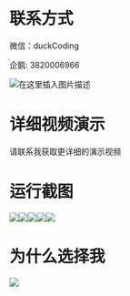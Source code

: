 # 联系方式

微信：duckCoding

企鹅: 3820006966

![在这里插入图片描述](http://upload.cxycsx.vip/91ab4bcb4f2c4c6db86365bb6d6e9c62.jpeg)

# 详细视频演示

请联系我获取更详细的演示视频

# 运行截图

![](http://www.bysj52.com/uploadfile/ueditor/image/202306/%E6%AF%95%E8%AE%BEspringboot241%E5%9F%BA%E4%BA%8ESpringBoot+Vue%E7%9A%84%E7%94%B5%E5%95%86%E5%BA%94%E7%94%A8%E7%B3%BB%E7%BB%9F%E7%9A%84%E6%AF%95%E4%B8%9A%E8%AE%BE%E8%AE%A1/3.png)![](http://www.bysj52.com/uploadfile/ueditor/image/202306/%E6%AF%95%E8%AE%BEspringboot241%E5%9F%BA%E4%BA%8ESpringBoot+Vue%E7%9A%84%E7%94%B5%E5%95%86%E5%BA%94%E7%94%A8%E7%B3%BB%E7%BB%9F%E7%9A%84%E6%AF%95%E4%B8%9A%E8%AE%BE%E8%AE%A1/2.png)![](http://www.bysj52.com/uploadfile/ueditor/image/202306/%E6%AF%95%E8%AE%BEspringboot241%E5%9F%BA%E4%BA%8ESpringBoot+Vue%E7%9A%84%E7%94%B5%E5%95%86%E5%BA%94%E7%94%A8%E7%B3%BB%E7%BB%9F%E7%9A%84%E6%AF%95%E4%B8%9A%E8%AE%BE%E8%AE%A1/1.png)![](http://www.bysj52.com/uploadfile/ueditor/image/202306/%E6%AF%95%E8%AE%BEspringboot241%E5%9F%BA%E4%BA%8ESpringBoot+Vue%E7%9A%84%E7%94%B5%E5%95%86%E5%BA%94%E7%94%A8%E7%B3%BB%E7%BB%9F%E7%9A%84%E6%AF%95%E4%B8%9A%E8%AE%BE%E8%AE%A1/5.png)![](http://www.bysj52.com/uploadfile/ueditor/image/202306/%E6%AF%95%E8%AE%BEspringboot241%E5%9F%BA%E4%BA%8ESpringBoot+Vue%E7%9A%84%E7%94%B5%E5%95%86%E5%BA%94%E7%94%A8%E7%B3%BB%E7%BB%9F%E7%9A%84%E6%AF%95%E4%B8%9A%E8%AE%BE%E8%AE%A1/4.png)

# 为什么选择我

![](http://upload.cxycsx.vip/%E7%A8%8B%E5%BA%8F%E8%AE%BE%E8%AE%A1.png)

